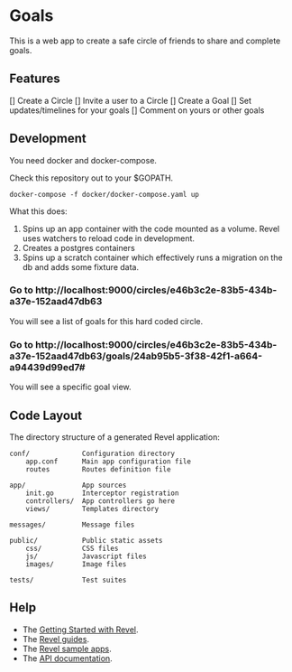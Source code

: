 # Goals

This is a web app to create a safe circle of friends to share and complete goals.

## Features

[] Create a Circle
[] Invite a user to a Circle
[] Create a Goal
[] Set updates/timelines for your goals
[] Comment on yours or other goals


## Development

You need docker and docker-compose.

Check this repository out to your $GOPATH.

```docker-compose -f docker/docker-compose.yaml up```

What this does:
1. Spins up an app container with the code mounted as a volume. Revel uses watchers
to reload code in development.
2. Creates a postgres containers
3. Spins up a scratch container which effectively runs a migration on the db and adds some fixture data.


### Go to http://localhost:9000/circles/e46b3c2e-83b5-434b-a37e-152aad47db63

You will see a list of goals for this hard coded circle.

### Go to http://localhost:9000/circles/e46b3c2e-83b5-434b-a37e-152aad47db63/goals/24ab95b5-3f38-42f1-a664-a94439d99ed7#

You will see a specific goal view.

    

## Code Layout

The directory structure of a generated Revel application:

    conf/             Configuration directory
        app.conf      Main app configuration file
        routes        Routes definition file

    app/              App sources
        init.go       Interceptor registration
        controllers/  App controllers go here
        views/        Templates directory

    messages/         Message files

    public/           Public static assets
        css/          CSS files
        js/           Javascript files
        images/       Image files

    tests/            Test suites


## Help

* The [Getting Started with Revel](http://revel.github.io/tutorial/gettingstarted.html).
* The [Revel guides](http://revel.github.io/manual/index.html).
* The [Revel sample apps](http://revel.github.io/examples/index.html).
* The [API documentation](https://godoc.org/github.com/revel/revel).

